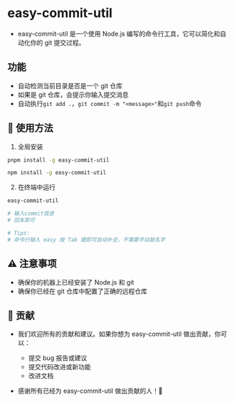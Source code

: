 # easy-commit-util

-   easy-commit-util 是一个使用 Node.js 编写的命令行工具，它可以简化和自动化你的 git 提交过程。

## 功能

-   自动检测当前目录是否是一个 git 仓库
-   如果是 git 仓库，会提示你输入提交消息
-   自动执行`git add .`，`git commit -m "<message>"`和`git push`命令

## 🚀 使用方法
1.  全局安装
```bash
pnpm install -g easy-commit-util

npm install -g easy-commit-util
```
2.  在终端中运行
```bash
easy-commit-util

# 输入commit信息
# 回车即可

# Tips:
# 命令行输入 easy 按 Tab 键即可自动补全，不需要手动敲名字
```
## ⚠️ 注意事项

-   确保你的机器上已经安装了 Node.js 和 git
-   确保你已经在 git 仓库中配置了正确的远程仓库

## 🙌 贡献

-   我们欢迎所有的贡献和建议。如果你想为 easy-commit-util 做出贡献，你可以：

    -   提交 bug 报告或建议
    -   提交代码改进或新功能
    -   改进文档

-   感谢所有已经为 easy-commit-util 做出贡献的人！🎉
